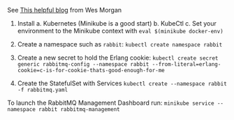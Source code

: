 See [This helpful blog](https://wesmorgan.svbtle.com/rabbitmq-cluster-on-kubernetes-with-statefulsets) from Wes Morgan

1) Install 
   a. Kubernetes (Minikube is a good start)
   b. KubeCtl
   c. Set your environment to the Minikube context with `eval $(minikube docker-env)`

2) Create a namespace such as `rabbit`:
`kubectl create namespace rabbit`

3) Create a new secret to hold the Erlang cookie:
`kubectl create secret generic rabbitmq-config --namespace rabbit --from-literal=erlang-cookie=c-is-for-cookie-thats-good-enough-for-me` 

4) Create the StatefulSet with Services
`kubectl create --namespace rabbit -f rabbitmq.yaml`

To launch the RabbitMQ Management Dashboard run:
`minikube service --namespace rabbit rabbitmq-management`
